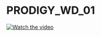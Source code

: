# PRODIGY_WD_01

[![Watch the video](https://gdurl.com/yi2f)](https://drive.google.com/file/d//yi2f/view?usp=drivesdk)
